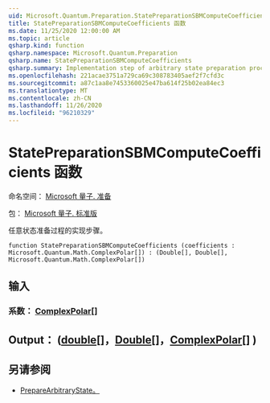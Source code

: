 ```yaml
---
uid: Microsoft.Quantum.Preparation.StatePreparationSBMComputeCoefficients
title: StatePreparationSBMComputeCoefficients 函数
ms.date: 11/25/2020 12:00:00 AM
ms.topic: article
qsharp.kind: function
qsharp.namespace: Microsoft.Quantum.Preparation
qsharp.name: StatePreparationSBMComputeCoefficients
qsharp.summary: Implementation step of arbitrary state preparation procedure.
ms.openlocfilehash: 221acae3751a729ca69c308783405aef2f7cfd3c
ms.sourcegitcommit: a87c1aa8e7453360025e47ba614f25b02ea84ec3
ms.translationtype: MT
ms.contentlocale: zh-CN
ms.lasthandoff: 11/26/2020
ms.locfileid: "96210329"
---
```

# <a name="statepreparationsbmcomputecoefficients-function"></a>StatePreparationSBMComputeCoefficients 函数

命名空间： [Microsoft 量子. 准备](xref:Microsoft.Quantum.Preparation)

包： [Microsoft 量子. 标准版](https://nuget.org/packages/Microsoft.Quantum.Standard)


任意状态准备过程的实现步骤。

```qsharp
function StatePreparationSBMComputeCoefficients (coefficients : Microsoft.Quantum.Math.ComplexPolar[]) : (Double[], Double[], Microsoft.Quantum.Math.ComplexPolar[])
```


## <a name="input"></a>输入

### <a name="coefficients--complexpolar"></a>系数： [ComplexPolar](xref:Microsoft.Quantum.Math.ComplexPolar)[]





## <a name="output--doubledoublecomplexpolar"></a>Output： ([double](xref:microsoft.quantum.lang-ref.double)[]，[Double](xref:microsoft.quantum.lang-ref.double)[]，[ComplexPolar](xref:Microsoft.Quantum.Math.ComplexPolar)[] ) 



## <a name="see-also"></a>另请参阅

- [PrepareArbitraryState。](xref:Microsoft.Quantum.Preparation.PrepareArbitraryState)